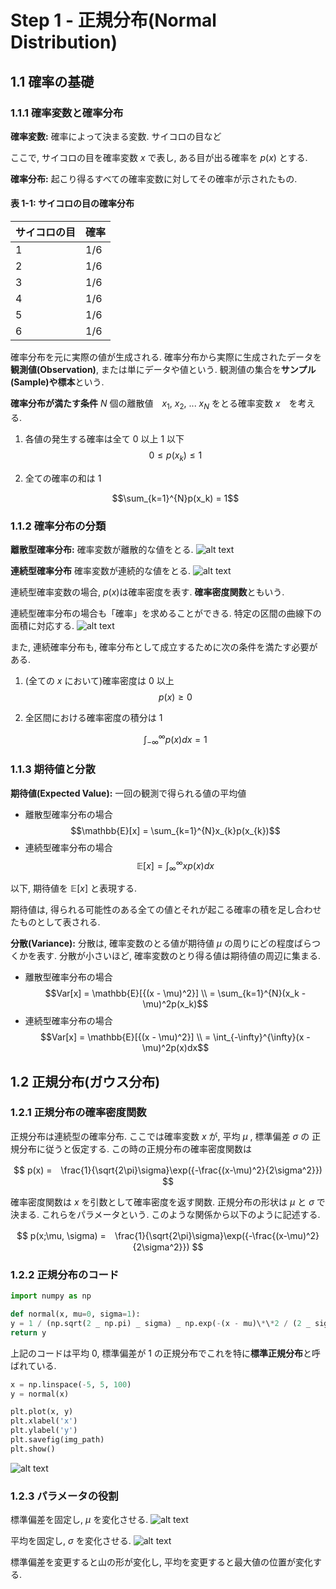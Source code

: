 # Step 1 - 正規分布(Normal Distribution)

## 1.1 確率の基礎

### 1.1.1 確率変数と確率分布

**確率変数:** 確率によって決まる変数. サイコロの目など

ここで, サイコロの目を確率変数 $x$ で表し, ある目が出る確率を $p(x)$ とする.

**確率分布:** 起こり得るすべての確率変数に対してその確率が示されたもの.

#### 表 1-1: サイコロの目の確率分布

| サイコロの目 | 確率 |
| ------------ | ---- |
| 1            | 1/6  |
| 2            | 1/6  |
| 3            | 1/6  |
| 4            | 1/6  |
| 5            | 1/6  |
| 6            | 1/6  |

確率分布を元に実際の値が生成される.
確率分布から実際に生成されたデータを**観測値(Observation)**, または単にデータや値という.
観測値の集合を**サンプル(Sample)**や**標本**という.

**確率分布が満たす条件**
$N$ 個の離散値　$x_{1}$, $x_{2}$, ... $x_{N}$ をとる確率変数 $x$　を考える.

1. 各値の発生する確率は全て 0 以上 1 以下
   $$0 \leq p(x_{k}) \leq 1$$
2. 全ての確率の和は 1

   $$\sum_{k=1}^{N}p(x_k) = 1$$

### 1.1.2 確率分布の分類

**離散型確率分布:** 確率変数が離散的な値をとる.
![alt text](img/plot1.png)

**連続型確率分布** 確率変数が連続的な値をとる.
![alt text](img/plot2.png)

連続型確率変数の場合, $p(x)$は確率密度を表す. **確率密度関数**ともいう.

連続型確率分布の場合も「確率」を求めることができる.
特定の区間の曲線下の面積に対応する.
![alt text](img/plot3.png)

また, 連続確率分布も, 確率分布として成立するために次の条件を満たす必要がある.

1. (全ての $x$ において)確率密度は 0 以上
   $$p(x) \ge 0$$
2. 全区間における確率密度の積分は 1

   $$\int_{-\infty}^{\infty}p(x)dx = 1$$

### 1.1.3 期待値と分散

**期待値(Expected Value):** 一回の観測で得られる値の平均値

- 離散型確率分布の場合
  $$\mathbb{E}[x] = \sum_{k=1}^{N}x_{k}p(x_{k})$$
- 連続型確率分布の場合
  $$\mathbb{E}[x] = \int_{\infty}^{\infty}xp(x)dx$$

以下, 期待値を $\mathbb{E}[x]$ と表現する.

期待値は, 得られる可能性のある全ての値とそれが起こる確率の積を足し合わせたものとして表される.

**分散(Variance):**
分散は, 確率変数のとる値が期待値 $\mu$ の周りにどの程度ばらつくかを表す.
分散が小さいほど, 確率変数のとり得る値は期待値の周辺に集まる.

- 離散型確率分布の場合
  $$Var[x] = \mathbb{E}[{(x - \mu)^2}] \\ = \sum_{k=1}^{N}(x_k - \mu)^2p(x_k)$$
- 連続型確率分布の場合
  $$Var[x] = \mathbb{E}[{(x - \mu)^2}] \\ = \int_{-\infty}^{\infty}(x - \mu)^2p(x)dx$$

## 1.2 正規分布(ガウス分布)

### 1.2.1 正規分布の確率密度関数

正規分布は連続型の確率分布. ここでは確率変数 $x$ が, 平均 $\mu$ , 標準偏差 $\sigma$ の
正規分布に従うと仮定する.
この時の正規分布の確率密度関数は

$$
p(x) =　\frac{1}{\sqrt{2\pi}\sigma}\exp({-\frac{(x-\mu)^2}{2\sigma^2}})
$$

確率密度関数は $x$ を引数として確率密度を返す関数.
正規分布の形状は $\mu$ と $\sigma$ で決まる. これらをパラメータという.
このような関係から以下のように記述する.

$$
p(x;\mu, \sigma) =　\frac{1}{\sqrt{2\pi}\sigma}\exp({-\frac{(x-\mu)^2}{2\sigma^2}})
$$

### 1.2.2 正規分布のコード

```Python
import numpy as np

def normal(x, mu=0, sigma=1):
y = 1 / (np.sqrt(2 _ np.pi) _ sigma) _ np.exp(-(x - mu)\*\*2 / (2 _ sigma\*\*2))
return y
```

上記のコードは平均 0, 標準偏差が 1 の正規分布でこれを特に**標準正規分布**と呼ばれている.

```Python
x = np.linspace(-5, 5, 100)
y = normal(x)

plt.plot(x, y)
plt.xlabel('x')
plt.ylabel('y')
plt.savefig(img_path)
plt.show()
```

![alt text](img/plot4.png)

### 1.2.3 パラメータの役割

標準偏差を固定し, $\mu$ を変化させる.
![alt text](img/plot5.png)

平均を固定し, $\sigma$ を変化させる.
![alt text](img/plot6.png)

標準偏差を変更すると山の形が変化し, 平均を変更すると最大値の位置が変化する.
